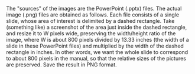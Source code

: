 The "sources" of the images are the PowerPoint (.pptx) files. The actual image
(.png) files are obtained as follows. Each file consists of a single slide,
whose area of interest is delimited by a dashed rectangle. Take (something like)
a screenshot of the area just inside the dashed rectangle, and resize it to W
pixels wide, preserving the width/height ratio of the image, where W is about
800 pixels divided by 13.33 inches (the width of a slide in these PowerPoint
files) and multiplied by the width of the dashed rectangle in inches. In other
words, we want the whole slide to correspond to about 800 pixels in the manual,
so that the relative sizes of the pictures are preserved. Save the result in PNG
format.
